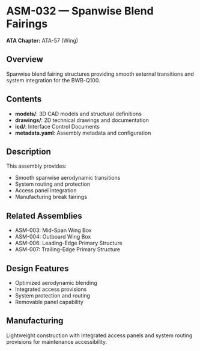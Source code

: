 # ASM-032 — Spanwise Blend Fairings

**ATA Chapter:** ATA-57 (Wing)

## Overview

Spanwise blend fairing structures providing smooth external transitions and system integration for the BWB-Q100.

## Contents

- **models/**: 3D CAD models and structural definitions
- **drawings/**: 2D technical drawings and documentation  
- **icd/**: Interface Control Documents
- **metadata.yaml**: Assembly metadata and configuration

## Description

This assembly provides:

- Smooth spanwise aerodynamic transitions
- System routing and protection
- Access panel integration
- Manufacturing break fairings

## Related Assemblies

- ASM-003: Mid-Span Wing Box
- ASM-004: Outboard Wing Box
- ASM-006: Leading-Edge Primary Structure
- ASM-007: Trailing-Edge Primary Structure

## Design Features

- Optimized aerodynamic blending
- Integrated access provisions
- System protection and routing
- Removable panel capability

## Manufacturing

Lightweight construction with integrated access panels and system routing provisions for maintenance accessibility.